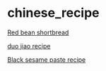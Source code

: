 # chinese_recipe
<a href="https://www.iamifood.com/2022/red-bean-shortbread/" rel="dofollow">Red bean shortbread</a>

<a href="https://www.iamifood.com/2022/duo-jiao-recipe/">duo jiao recipe</a>

<a href="https://www.iamifood.com/2022/black-sesame-paste-recipe/">Black sesame paste recipe</a>
